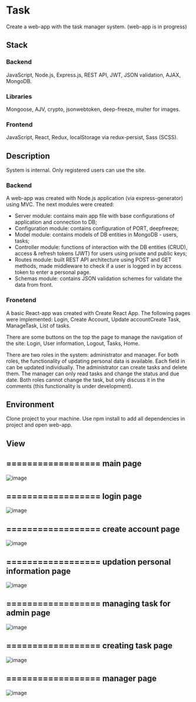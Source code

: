 # Task
Create a web-app with the task manager system.
(web-app is in progress)

## Stack
### Backend
JavaScript, Node.js, Express.js, REST API, JWT, JSON validation, AJAX, MongoDB.
### Libraries
Mongoose, AJV, crypto, jsonwebtoken, deep-freeze, multer for images.
### Frontend
JavaScript, React, Redux, localStorage via redux-persist, Sass (SCSS).

## Description
System is internal. Only registered users can use the site. 

### Backend
A web-app was created with Node.js application (via express-generator) using MVC. The next modules were created:
-	Server module: contains main app file with base configurations of application and connection to DB;
-	Configuration module: contains configuration of PORT, deepfreeze;
-	Model module: contains models of DB entities in MongoDB - users, tasks;
-	Controller module: functions of interaction with the DB entities (CRUD), access & refresh tokens (JWT) for users using private and public keys;
-	Routes module: built REST API architecture using POST and GET methods, made middleware to check if a user is logged in by access token to enter a personal page.
-	Schemas module: contains JSON validation schemes for validate the data from front.


### Fronetend
A basic React-app was created with Create React App. The following pages were implemented:
Login, Create Account, Update accountCreate Task, ManageTask, List of tasks.

There are some buttons on the top the page to manage the navigation of the site: Login, User information, Logout, Tasks, Home.

There are two roles in the system: administrator and manager.
For both roles, the functionality of updating personal data is available. Each field in can be updated individually.
The administrator can create tasks and delete them. The manager can only read tasks and change the status and due date.
Both roles cannot change the task, but only discuss it in the comments (this functionality is under development).

## Environment
Clone project to your machine. Use npm install to add all dependencies in project and open web-app.

## View

## ================== main page
![image](https://user-images.githubusercontent.com/46706194/177044944-ea481390-d34e-4614-b73a-0449f525e17a.png)

## ================== login page
![image](https://user-images.githubusercontent.com/46706194/177044972-8ed7454d-0689-41ef-aa1f-2840ca120f10.png)

## ================== create account page
![image](https://user-images.githubusercontent.com/46706194/177044992-ce3ec377-21d3-4ed9-b6db-a200994c8641.png)

## ================== updation personal information page
![image](https://user-images.githubusercontent.com/46706194/177045023-dba72524-a37b-4764-9df1-570bda6631b3.png)

## ================== managing task for admin page
![image](https://user-images.githubusercontent.com/46706194/177045047-8550e29f-b1b6-428c-80f6-57a085fa8ac8.png)

## ================== creating task page
![image](https://user-images.githubusercontent.com/46706194/177045065-eaba7045-601b-4d0d-8bb6-57bf66985629.png)

## ================== manager page
![image](https://user-images.githubusercontent.com/46706194/177045100-12b27b1b-f227-41a2-a6be-279f58df14ba.png)


